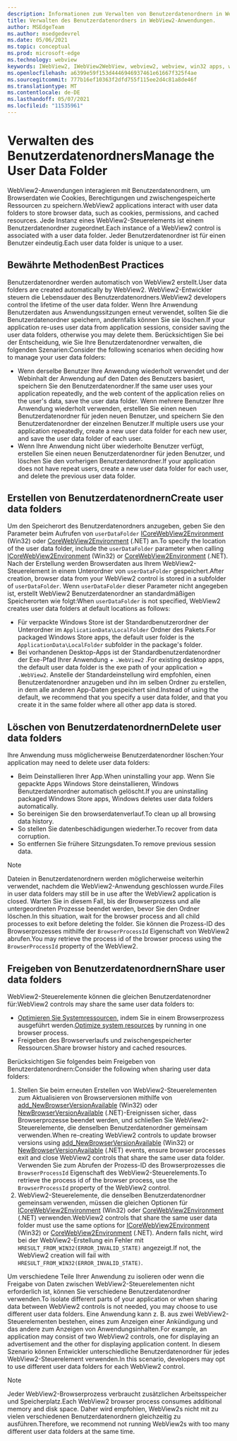 ```yaml
---
description: Informationen zum Verwalten von Benutzerdatenordnern in WebView2-Anwendungen
title: Verwalten des Benutzerdatenordners in WebView2-Anwendungen.
author: MSEdgeTeam
ms.author: msedgedevrel
ms.date: 05/06/2021
ms.topic: conceptual
ms.prod: microsoft-edge
ms.technology: webview
keywords: IWebView2, IWebView2WebView, webview2, webview, win32 apps, win32, edge, ICoreWebView2, ICoreWebView2Host, browser control, edge html, user data folder
ms.openlocfilehash: a6399e59f153d4446946937461e61667f325f4ae
ms.sourcegitcommit: 777b16ef10363f2dfd755f115ee2d4c81a8de46f
ms.translationtype: MT
ms.contentlocale: de-DE
ms.lasthandoff: 05/07/2021
ms.locfileid: "11535961"
---
```

# <a name="manage-the-user-data-folder"></a><span data-ttu-id="1bbc4-104">Verwalten des Benutzerdatenordners</span><span class="sxs-lookup"><span data-stu-id="1bbc4-104">Manage the User Data Folder</span></span>  

<span data-ttu-id="1bbc4-105">WebView2-Anwendungen interagieren mit Benutzerdatenordnern, um Browserdaten wie Cookies, Berechtigungen und zwischengespeicherte Ressourcen zu speichern.</span><span class="sxs-lookup"><span data-stu-id="1bbc4-105">WebView2 applications interact with user data folders to store browser data, such as cookies, permissions, and cached resources.</span></span>  <span data-ttu-id="1bbc4-106">Jede Instanz eines WebView2-Steuerelements ist einem Benutzerdatenordner zugeordnet.</span><span class="sxs-lookup"><span data-stu-id="1bbc4-106">Each instance of a WebView2 control is associated with a user data folder.</span></span>  <span data-ttu-id="1bbc4-107">Jeder Benutzerdatenordner ist für einen Benutzer eindeutig.</span><span class="sxs-lookup"><span data-stu-id="1bbc4-107">Each user data folder is unique to a user.</span></span>  

## <a name="best-practices"></a><span data-ttu-id="1bbc4-108">Bewährte Methoden</span><span class="sxs-lookup"><span data-stu-id="1bbc4-108">Best Practices</span></span>  

<span data-ttu-id="1bbc4-109">Benutzerdatenordner werden automatisch von WebView2 erstellt.</span><span class="sxs-lookup"><span data-stu-id="1bbc4-109">User data folders are created automatically by WebView2.</span></span>  <span data-ttu-id="1bbc4-110">WebView2-Entwickler steuern die Lebensdauer des Benutzerdatenordners.</span><span class="sxs-lookup"><span data-stu-id="1bbc4-110">WebView2 developers control the lifetime of the user data folder.</span></span>  <span data-ttu-id="1bbc4-111">Wenn Ihre Anwendung Benutzerdaten aus Anwendungssitzungen erneut verwendet, sollten Sie die Benutzerdatenordner speichern, andernfalls können Sie sie löschen.</span><span class="sxs-lookup"><span data-stu-id="1bbc4-111">If your application re-uses user data from application sessions, consider saving the user data folders, otherwise you may delete them.</span></span>  <span data-ttu-id="1bbc4-112">Berücksichtigen Sie bei der Entscheidung, wie Sie Ihre Benutzerdatenordner verwalten, die folgenden Szenarien:</span><span class="sxs-lookup"><span data-stu-id="1bbc4-112">Consider the following scenarios when deciding how to manage your user data folders:</span></span>  

*   <span data-ttu-id="1bbc4-113">Wenn derselbe Benutzer Ihre Anwendung wiederholt verwendet und der Webinhalt der Anwendung auf den Daten des Benutzers basiert, speichern Sie den Benutzerdatenordner.</span><span class="sxs-lookup"><span data-stu-id="1bbc4-113">If the same user uses your application repeatedly, and the web content of the application relies on the user's data, save the user data folder.</span></span>  <span data-ttu-id="1bbc4-114">Wenn mehrere Benutzer Ihre Anwendung wiederholt verwenden, erstellen Sie einen neuen Benutzerdatenordner für jeden neuen Benutzer, und speichern Sie den Benutzerdatenordner der einzelnen Benutzer.</span><span class="sxs-lookup"><span data-stu-id="1bbc4-114">If multiple users use your application repeatedly, create a new user data folder for each new user, and save the user data folder of each user.</span></span>
*   <span data-ttu-id="1bbc4-115">Wenn Ihre Anwendung nicht über wiederholte Benutzer verfügt, erstellen Sie einen neuen Benutzerdatenordner für jeden Benutzer, und löschen Sie den vorherigen Benutzerdatenordner.</span><span class="sxs-lookup"><span data-stu-id="1bbc4-115">If your application does not have repeat users, create a new user data folder for each user, and delete the previous user data folder.</span></span>  
    
## <a name="create-user-data-folders"></a><span data-ttu-id="1bbc4-116">Erstellen von Benutzerdatenordnern</span><span class="sxs-lookup"><span data-stu-id="1bbc4-116">Create user data folders</span></span>  

<span data-ttu-id="1bbc4-117">Um den Speicherort des Benutzerdatenordners anzugeben, geben Sie den Parameter beim Aufrufen von `userDataFolder` [ICoreWebView2Environment](/microsoft-edge/webview2/reference/win32/icorewebview2environment) \(Win32\) oder [CoreWebView2Environment](/dotnet/api/microsoft.web.webview2.core.corewebview2environment) \(.NET\) an.</span><span class="sxs-lookup"><span data-stu-id="1bbc4-117">To specify the location of the user data folder, include the `userDataFolder` parameter when calling [ICoreWebView2Environment](/microsoft-edge/webview2/reference/win32/icorewebview2environment) \(Win32\) or [CoreWebView2Environment](/dotnet/api/microsoft.web.webview2.core.corewebview2environment) \(.NET\).</span></span>  <span data-ttu-id="1bbc4-118">Nach der Erstellung werden Browserdaten aus Ihrem WebView2-Steuerelement in einem Unterordner von `userDataFolder` gespeichert.</span><span class="sxs-lookup"><span data-stu-id="1bbc4-118">After creation, browser data from your WebView2 control is stored in a subfolder of `userDataFolder`.</span></span>  <span data-ttu-id="1bbc4-119">Wenn `userDataFolder` dieser Parameter nicht angegeben ist, erstellt WebView2 Benutzerdatenordner an standardmäßigen Speicherorten wie folgt:</span><span class="sxs-lookup"><span data-stu-id="1bbc4-119">When `userDataFolder` is not specified, WebView2 creates user data folders at default locations as follows:</span></span>  

*   <span data-ttu-id="1bbc4-120">Für verpackte Windows Store ist der Standardbenutzerordner der Unterordner im `ApplicationData\LocalFolder` Ordner des Pakets.</span><span class="sxs-lookup"><span data-stu-id="1bbc4-120">For packaged Windows Store apps, the default user folder is the `ApplicationData\LocalFolder` subfolder in the package's  folder.</span></span>  
*   <span data-ttu-id="1bbc4-121">Bei vorhandenen Desktop-Apps ist der Standardbenutzerdatenordner der Exe-Pfad Ihrer Anwendung + `.WebView2` .</span><span class="sxs-lookup"><span data-stu-id="1bbc4-121">For existing desktop apps, the default user data folder is the exe path of your application + `.WebView2`.</span></span>  <span data-ttu-id="1bbc4-122">Anstelle der Standardeinstellung wird empfohlen, einen Benutzerdatenordner anzugeben und ihn im selben Ordner zu erstellen, in dem alle anderen App-Daten gespeichert sind.</span><span class="sxs-lookup"><span data-stu-id="1bbc4-122">Instead of using the default, we recommend that you specify a user data folder, and that you create it in the same folder where all other app data is stored.</span></span>  
    
## <a name="delete-user-data-folders"></a><span data-ttu-id="1bbc4-123">Löschen von Benutzerdatenordnern</span><span class="sxs-lookup"><span data-stu-id="1bbc4-123">Delete user data folders</span></span>  

<span data-ttu-id="1bbc4-124">Ihre Anwendung muss möglicherweise Benutzerdatenordner löschen:</span><span class="sxs-lookup"><span data-stu-id="1bbc4-124">Your application may need to delete user data folders:</span></span>  

*   <span data-ttu-id="1bbc4-125">Beim Deinstallieren Ihrer App.</span><span class="sxs-lookup"><span data-stu-id="1bbc4-125">When uninstalling your app.</span></span>  <span data-ttu-id="1bbc4-126">Wenn Sie gepackte Apps Windows Store deinstallieren, Windows Benutzerdatenordner automatisch gelöscht.</span><span class="sxs-lookup"><span data-stu-id="1bbc4-126">If you are uninstalling packaged Windows Store apps, Windows deletes user data folders automatically.</span></span>  
*   <span data-ttu-id="1bbc4-127">So bereinigen Sie den browserdatenverlauf.</span><span class="sxs-lookup"><span data-stu-id="1bbc4-127">To clean up all browsing data history.</span></span>  
*   <span data-ttu-id="1bbc4-128">So stellen Sie datenbeschädigungen wiederher.</span><span class="sxs-lookup"><span data-stu-id="1bbc4-128">To recover from data corruption.</span></span>  
*   <span data-ttu-id="1bbc4-129">So entfernen Sie frühere Sitzungsdaten.</span><span class="sxs-lookup"><span data-stu-id="1bbc4-129">To remove previous session data.</span></span>  
    
> [!NOTE]
> <span data-ttu-id="1bbc4-130">Dateien in Benutzerdatenordnern werden möglicherweise weiterhin verwendet, nachdem die WebView2-Anwendung geschlossen wurde.</span><span class="sxs-lookup"><span data-stu-id="1bbc4-130">Files in user data folders may still be in use after the WebView2 application is closed.</span></span>  <span data-ttu-id="1bbc4-131">Warten Sie in diesem Fall, bis der Browserprozess und alle untergeordneten Prozesse beendet werden, bevor Sie den Ordner löschen.</span><span class="sxs-lookup"><span data-stu-id="1bbc4-131">In this situation, wait for the browser process and all child processes to exit before deleting the folder.</span></span>  <span data-ttu-id="1bbc4-132">Sie können die Prozess-ID des Browserprozesses mithilfe der `BrowserProcessId` Eigenschaft von WebView2 abrufen.</span><span class="sxs-lookup"><span data-stu-id="1bbc4-132">You may retrieve the process id of the browser process using the `BrowserProcessId` property of the WebView2.</span></span>  

## <a name="share-user-data-folders"></a><span data-ttu-id="1bbc4-133">Freigeben von Benutzerdatenordnern</span><span class="sxs-lookup"><span data-stu-id="1bbc4-133">Share user data folders</span></span>  

<span data-ttu-id="1bbc4-134">WebView2-Steuerelemente können die gleichen Benutzerdatenordner für:</span><span class="sxs-lookup"><span data-stu-id="1bbc4-134">WebView2 controls may share the same user data folders to:</span></span>  

*   <span data-ttu-id="1bbc4-135">[Optimieren Sie Systemressourcen,](../concepts/process-model.md) indem Sie in einem Browserprozess ausgeführt werden.</span><span class="sxs-lookup"><span data-stu-id="1bbc4-135">[Optimize system resources](../concepts/process-model.md) by running in one browser process.</span></span>  
*   <span data-ttu-id="1bbc4-136">Freigeben des Browserverlaufs und zwischengespeicherter Ressourcen.</span><span class="sxs-lookup"><span data-stu-id="1bbc4-136">Share browser history and cached resources.</span></span>  
    
<span data-ttu-id="1bbc4-137">Berücksichtigen Sie folgendes beim Freigeben von Benutzerdatenordnern:</span><span class="sxs-lookup"><span data-stu-id="1bbc4-137">Consider the following when sharing user data folders:</span></span>  

1.  <span data-ttu-id="1bbc4-138">Stellen Sie beim erneuten Erstellen von WebView2-Steuerelementen zum Aktualisieren von Browserversionen mithilfe von [add_NewBrowserVersionAvailable](/microsoft-edge/webview2/reference/win32/icorewebview2environment#add_newbrowserversionavailable) \(Win32\) oder [NewBrowserVersionAvailable](/dotnet/api/microsoft.web.webview2.core.corewebview2environment.newbrowserversionavailable) \(.NET\)-Ereignissen sicher, dass Browserprozesse beendet werden, und schließen Sie WebView2-Steuerelemente, die denselben Benutzerdatenordner gemeinsam verwenden.</span><span class="sxs-lookup"><span data-stu-id="1bbc4-138">When re-creating WebView2 controls to update browser versions using [add_NewBrowserVersionAvailable](/microsoft-edge/webview2/reference/win32/icorewebview2environment#add_newbrowserversionavailable) \(Win32\) or [NewBrowserVersionAvailable](/dotnet/api/microsoft.web.webview2.core.corewebview2environment.newbrowserversionavailable) \(.NET\) events, ensure browser processes exit and close WebView2 controls that share the same user data folder.</span></span>  <span data-ttu-id="1bbc4-139">Verwenden Sie zum Abrufen der Prozess-ID des Browserprozesses die `BrowserProcessId` Eigenschaft des WebView2-Steuerelements.</span><span class="sxs-lookup"><span data-stu-id="1bbc4-139">To retrieve the process id of the browser process, use the `BrowserProcessId` property of the WebView2 control.</span></span>  
1.  <span data-ttu-id="1bbc4-140">WebView2-Steuerelemente, die denselben Benutzerdatenordner gemeinsam verwenden, müssen die gleichen Optionen für [ICoreWebView2Environment](/microsoft-edge/webview2/reference/win32/icorewebview2environment) \(Win32\) oder [CoreWebView2Environment](/dotnet/api/microsoft.web.webview2.core.corewebview2environment) \(.NET\) verwenden.</span><span class="sxs-lookup"><span data-stu-id="1bbc4-140">WebView2 controls that share the same user data folder must use the same options for [ICoreWebView2Environment](/microsoft-edge/webview2/reference/win32/icorewebview2environment) \(Win32\) or [CoreWebView2Environment](/dotnet/api/microsoft.web.webview2.core.corewebview2environment) \(.NET\).</span></span>  <span data-ttu-id="1bbc4-141">Andern falls nicht, wird bei der WebView2-Erstellung ein Fehler mit `HRESULT_FROM_WIN32(ERROR_INVALID_STATE)` angezeigt.</span><span class="sxs-lookup"><span data-stu-id="1bbc4-141">If not, the WebView2 creation will fail with `HRESULT_FROM_WIN32(ERROR_INVALID_STATE)`.</span></span>  
    
<span data-ttu-id="1bbc4-142">Um verschiedene Teile Ihrer Anwendung zu isolieren oder wenn die Freigabe von Daten zwischen WebView2-Steuerelementen nicht erforderlich ist, können Sie verschiedene Benutzerdatenordner verwenden.</span><span class="sxs-lookup"><span data-stu-id="1bbc4-142">To isolate different parts of your application or when sharing data between WebView2 controls is not needed, you may choose to use different user data folders.</span></span>  <span data-ttu-id="1bbc4-143">Eine Anwendung kann z. B. aus zwei WebView2-Steuerelementen bestehen, eines zum Anzeigen einer Ankündigung und das andere zum Anzeigen von Anwendungsinhalten.</span><span class="sxs-lookup"><span data-stu-id="1bbc4-143">For example, an application may consist of two WebView2 controls, one for displaying an advertisement and the other for displaying application content.</span></span>  <span data-ttu-id="1bbc4-144">In diesem Szenario können Entwickler unterschiedliche Benutzerdatenordner für jedes WebView2-Steuerelement verwenden.</span><span class="sxs-lookup"><span data-stu-id="1bbc4-144">In this scenario, developers may opt to use different user data folders for each WebView2 control.</span></span>  

> [!NOTE]
> <span data-ttu-id="1bbc4-145">Jeder WebView2-Browserprozess verbraucht zusätzlichen Arbeitsspeicher und Speicherplatz.</span><span class="sxs-lookup"><span data-stu-id="1bbc4-145">Each WebView2 browser process consumes additional memory and disk space.</span></span>  <span data-ttu-id="1bbc4-146">Daher wird empfohlen, WebView2s nicht mit zu vielen verschiedenen Benutzerdatenordnern gleichzeitig zu ausführen.</span><span class="sxs-lookup"><span data-stu-id="1bbc4-146">Therefore, we recommend not running WebView2s with too many different user data folders at the same time.</span></span>  
